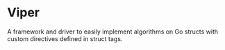 # Viper

A framework and driver to easily implement algorithms on Go structs with custom directives defined in struct tags.
